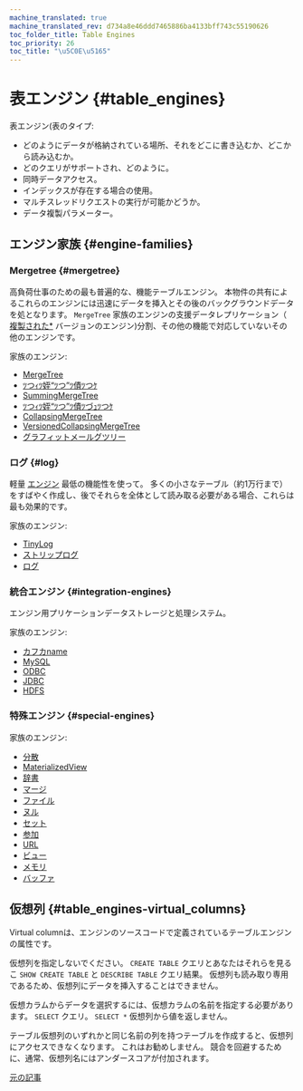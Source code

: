 ```yaml
---
machine_translated: true
machine_translated_rev: d734a8e46ddd7465886ba4133bff743c55190626
toc_folder_title: Table Engines
toc_priority: 26
toc_title: "\u5C0E\u5165"
---
```


# 表エンジン {#table_engines}

表エンジン(表のタイプ:

-   どのようにデータが格納されている場所、それをどこに書き込むか、どこから読み込むか。
-   どのクエリがサポートされ、どのように。
-   同時データアクセス。
-   インデックスが存在する場合の使用。
-   マルチスレッドリクエストの実行が可能かどうか。
-   データ複製パラメーター。

## エンジン家族 {#engine-families}

### Mergetree {#mergetree}

高負荷仕事のための最も普遍的な、機能テーブルエンジン。 本物件の共有によるこれらのエンジンには迅速にデータを挿入とその後のバックグラウンドデータを処となります。 `MergeTree` 家族のエンジンの支援データレプリケーション（ [複製された\*](mergetree-family/replication.md#replication) バージョンのエンジン)分割、その他の機能で対応していないその他のエンジンです。

家族のエンジン:

-   [MergeTree](mergetree-family/mergetree.md#mergetree)
-   [ﾂつｨﾂ姪“ﾂつ”ﾂ債ﾂつｹ](mergetree-family/replacingmergetree.md#replacingmergetree)
-   [SummingMergeTree](mergetree-family/summingmergetree.md#summingmergetree)
-   [ﾂつｨﾂ姪“ﾂつ”ﾂ債ﾂづｭﾂつｹ](mergetree-family/aggregatingmergetree.md#aggregatingmergetree.)
-   [CollapsingMergeTree](mergetree-family/collapsingmergetree.md#collapsingmergetree)
-   [VersionedCollapsingMergeTree](mergetree-family/versionedcollapsingmergetree.md#versionedcollapsingmergetree)
-   [グラフィットメールグツリー](mergetree-family/graphitemergetree.md#graphitemergetree)

### ログ {#log}

軽量 [エンジン](log-family/index.md) 最低の機能性を使って。 多くの小さなテーブル（約1万行まで）をすばやく作成し、後でそれらを全体として読み取る必要がある場合、これらは最も効果的です。

家族のエンジン:

-   [TinyLog](log-family/tinylog.md#tinylog)
-   [ストリップログ](log-family/stripelog.md#stripelog)
-   [ログ](log-family/log.md#log)

### 統合エンジン {#integration-engines}

エンジン用プリケーションデータストレージと処理システム。

家族のエンジン:

-   [カフカname](integrations/kafka.md#kafka)
-   [MySQL](integrations/mysql.md#mysql)
-   [ODBC](integrations/odbc.md#odbc)
-   [JDBC](integrations/jdbc.md#jdbc)
-   [HDFS](integrations/hdfs.md#hdfs)

### 特殊エンジン {#special-engines}

家族のエンジン:

-   [分散](special/distributed.md#distributed)
-   [MaterializedView](special/materializedview.md#materializedview)
-   [辞書](special/dictionary.md#dictionary)
-   [マージ](special/merge.md#merge)
-   [ファイル](special/file.md#file)
-   [ヌル](special/null.md#null)
-   [セット](special/set.md#set)
-   [参加](special/join.md#join)
-   [URL](special/url.md#url)
-   [ビュー](special/view.md#view)
-   [メモリ](special/memory.md#memory)
-   [バッファ](special/buffer.md#buffer)

## 仮想列 {#table_engines-virtual_columns}

Virtual columnは、エンジンのソースコードで定義されているテーブルエンジンの属性です。

仮想列を指定しないでください。 `CREATE TABLE` クエリとあなたはそれらを見るこ `SHOW CREATE TABLE` と `DESCRIBE TABLE` クエリ結果。 仮想列も読み取り専用であるため、仮想列にデータを挿入することはできません。

仮想カラムからデータを選択するには、仮想カラムの名前を指定する必要があります。 `SELECT` クエリ。 `SELECT *` 仮想列から値を返しません。

テーブル仮想列のいずれかと同じ名前の列を持つテーブルを作成すると、仮想列にアクセスできなくなります。 これはお勧めしません。 競合を回避するために、通常、仮想列名にはアンダースコアが付加されます。

[元の記事](https://clickhouse.tech/docs/en/operations/table_engines/) <!--hide-->
